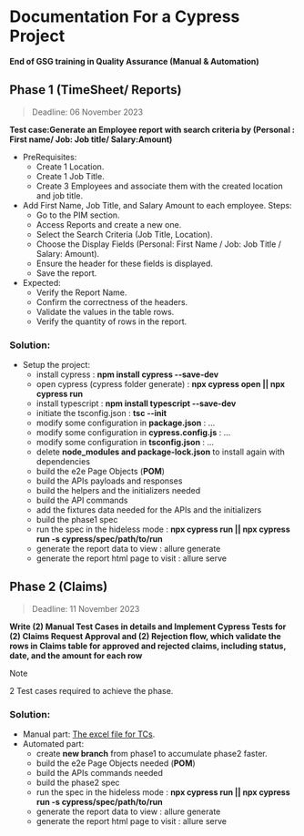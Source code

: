 # Documentation For a Cypress Project
**End of GSG training in Quality Assurance (Manual & Automation)**
## Phase 1 (TimeSheet/ Reports)
> Deadline: 06 November 2023

**Test case:Generate an Employee report with search criteria by (Personal : First name/ Job: Job title/ Salary:Amount)**

* PreRequisites:
    - Create 1 Location.
    - Create 1 Job Title.
    - Create 3 Employees and associate them with the created location and job title.
* Add First Name, Job Title, and Salary Amount to each employee. Steps:
    - Go to the PIM section.
    - Access Reports and create a new one.
    - Select the Search Criteria (Job Title, Location).
    - Choose the Display Fields (Personal: First Name / Job: Job Title / Salary: Amount).
    - Ensure the header for these fields is displayed.
    - Save the report.
* Expected:
    - Verify the Report Name.
    - Confirm the correctness of the headers.
    - Validate the values in the table rows.
    - Verify the quantity of rows in the report.

### Solution:

* Setup the project:
    - install cypress : **npm install cypress --save-dev**
    - open cypress (cypress folder generate) : **npx cypress open || npx cypress run**
    - install typescript : **npm install typescript --save-dev**
    - initiate the tsconfig.json : **tsc --init**
    - modify some configuration in **package.json** : ...
    - modify some configuration in **cypress.config.js** : ...
    - modify some configuration in **tsconfig.json** : ...
    - delete **node_modules and package-lock.json** to install again with dependencies
    - build the e2e Page Objects (**POM**)
    - build the APIs payloads and responses
    - build the helpers and the initializers needed
    - build the API commands
    - add the fixtures data needed for the APIs and the initializers
    - build the phase1 spec
    - run the spec in the hideless mode : **npx cypress run || npx cypress run -s cypress/spec/path/to/run**
    - generate the report data to view : allure generate
    - generate the report html page to visit : allure serve

## Phase 2 (Claims)
> Deadline: 11 November 2023

**Write (2) Manual Test Cases in details and Implement Cypress Tests for (2) Claims Request Approval and (2) Rejection flow, which validate the rows in Claims table for approved and rejected claims, including status, date, and the amount for each row**

> [!Note]
> 2 Test cases required to achieve the phase.

### Solution:

* Manual part: [The excel file for TCs](https://docs.google.com/spreadsheets/d/1hTW7WA2crAjRFts2puMLfjjUVYWLwzQSYgvHKscFArs/edit#gid=0).
* Automated part:
    - create **new branch** from phase1 to accumulate phase2 faster.
    - build the e2e Page Objects needed (**POM**)
    - build the APIs commands needed
    - build the phase2 spec
    - run the spec in the hideless mode : **npx cypress run || npx cypress run -s cypress/spec/path/to/run**
    - generate the report data to view : allure generate
    - generate the report html page to visit : allure serve